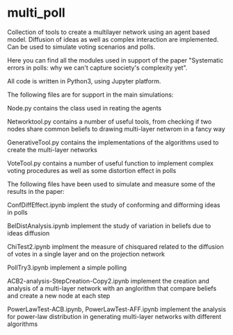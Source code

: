 # multi_poll
Collection of tools to create a multilayer network using an agent based model. Diffusion of ideas as well as complex interaction are implemented. Can be used to simulate voting scenarios and polls. 

Here you can find all the modules used in support of the paper "Systematic errors in polls: why we can't capture society's complexity yet".

All code is written in Python3, using Jupyter platform.

The following files are for support in the main simulations:

Node.py contains the class used in reating the agents

Networktool.py contains a number of useful tools, from checking if two nodes share common beliefs to drawing multi-layer netwrom in a fancy way

GenerativeTool.py contains the implementations of the algorithms used to create the multi-layer networks

VoteTool.py contains a number of useful function to implement complex voting procedures as well as some distortion effect in polls

The following files have been used to simulate and measure some of the results in the paper:

ConfDiffEffect.ipynb implent the study of conforming and difforming ideas in polls

BelDistAnalysis.ipynb implement the study of variation in beliefs due to ideas diffusion

ChiTest2.ipynb implment the measure of chisquared related to the diffusion of votes in a single layer and on the projection network

PollTry3.ipynb implement a simple polling 

ACB2-analysis-StepCreation-Copy2.ipynb implement the creation and analysis of a multi-layer network with an anglorithm that compare beliefs and create a new node at each step

PowerLawTest-ACB.ipynb, PowerLawTest-AFF.ipynb implement the analysis for power-law distribution in generating multi-layer networks with different algorithms
